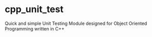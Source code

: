cpp_unit_test
=============

Quick and simple Unit Testing Module designed for 
Object Oriented Programming written in C++
